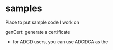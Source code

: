 # samples
Place to put sample code I work on

 genCert: generate a certificate
  - for ADCD users, you can use ADCDCA as the <cert-auth-label>
